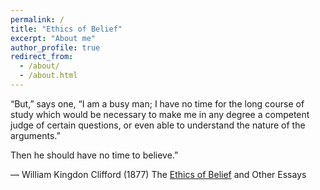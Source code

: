 ```yaml
---
permalink: /
title: "Ethics of Belief"
excerpt: "About me"
author_profile: true
redirect_from: 
  - /about/
  - /about.html
---
```


“But,” says one, “I am a busy man; I have no time for the long course of study which would be necessary to make me in any degree a competent judge of certain questions, or even able to understand the nature of the arguments.”

Then he should have no time to believe.” 

― William Kingdon Clifford (1877) The [Ethics of Belief](https://plato.stanford.edu/entries/ethics-belief/) and Other Essays 
